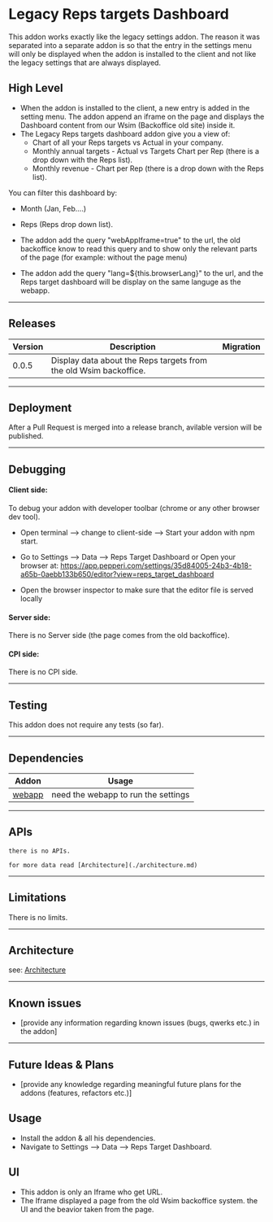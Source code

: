 # Legacy Reps targets Dashboard

This addon works exactly like the legacy settings addon. The reason it was separated into a separate addon is so that the entry in the settings menu will only be displayed when the addon is installed to the client and not like the legacy settings that are always displayed.

## High Level
- When the addon is installed to the client, a new entry is added in the setting menu. The addon append an iframe on the page and displays the Dashboard content from our Wsim (Backoffice old site) inside it.
- The Legacy Reps targets dashboard addon give you a view of:
    - Chart of all your Reps targets vs Actual in your company.
    - Monthly  annual targets - Actual vs Targets  Chart per Rep  (there is a drop down with the Reps list).
    - Monthly  revenue - Chart per Rep  (there is a drop down with the Reps list).

You can filter this dashboard by:
  - Month (Jan, Feb....)
  - Reps (Reps drop down list). 

- The addon add the query "webAppIframe=true" to the url, the old backoffice know to read this query and to show only the relevant parts of the page (for example: without the page menu)

- The addon add the query "lang=${this.browserLang}" to the url, and the Reps target dashboard will be display on the same languge as the webapp. 
---

## Releases
| Version | Description | Migration |
|-------- |------------ |---------- |
| 0.0.5  | Display data about the Reps targets from the old Wsim backoffice.|  |

---

## Deployment
After a Pull Request is merged into a release branch, avilable version will be published.

---

## Debugging
#### Client side: 
To debug your addon with developer toolbar (chrome or any other browser dev tool).
- Open terminal --> change to client-side --> Start your addon with npm start.
- Go to Settings --> Data --> Reps Target Dashboard or 
Open your browser at: https://app.pepperi.com/settings/35d84005-24b3-4b18-a65b-0aebb133b650/editor?view=reps_target_dashboard

- Open the browser inspector to make sure that the editor file is served locally
#### Server side: 
There is no Server side (the page comes from the old backoffice).

#### CPI side:
There is no CPI side.

---

## Testing

This addon does not require any tests (so far).

---

## Dependencies

| Addon | Usage |
|-------- |------------ |
| [webapp](https://bitbucket.org/pepperiatlasian/webapp/src/master/) | need the webapp to run the settings |
---

## APIs
    there is no APIs. 

    for more data read [Architecture](./architecture.md)

---

## Limitations
There is no limits.

---

## Architecture
see: [Architecture](./architecture.md)

---

## Known issues

- [provide any information regarding known issues (bugs, qwerks etc.) in the addon] 

---

## Future Ideas & Plans

- [provide any knowledge regarding meaningful future plans for the addons (features, refactors etc.)]

## Usage
- Install the addon & all his dependencies.
- Navigate to Settings --> Data --> Reps Target Dashboard.


## UI
- This addon is only an Iframe who get URL. 
- The Iframe displayed a page from the old Wsim backoffice system. the UI and the beavior taken from the page. 
